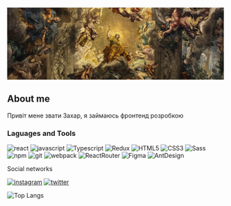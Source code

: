 ![Header](https://github.com/chealbee/chealbee/blob/main/assets/1500x500.jpg)

## About me

Привіт мене звати Захар, я займаюсь фронтенд розробкою

### Laguages and Tools

![react](https://img.shields.io/badge/-React-000000?style=for-the-badge&logo=react)
![javascript](https://img.shields.io/badge/-javascript-000000?style=for-the-badge&logo=javascript)
![Typescript](https://img.shields.io/badge/-Typescript-000000?style=for-the-badge&logo=Typescript)
![Redux](https://img.shields.io/badge/-redux-000000?style=for-the-badge&logo=Redux)
![HTML5](https://img.shields.io/badge/-Html-000000?style=for-the-badge&logo=HTML5)
![CSS3](https://img.shields.io/badge/-Css-000000?style=for-the-badge&logo=CSS3)
![Sass](https://img.shields.io/badge/-Sass_Scss-000000?style=for-the-badge&logo=Sass)
![npm](https://img.shields.io/badge/-npm-000000?style=for-the-badge&logo=npm)
![git](https://img.shields.io/badge/-git-000000?style=for-the-badge&logo=git)
![webpack](https://img.shields.io/badge/-webpack-000000?style=for-the-badge&logo=webpack)
![ReactRouter](https://img.shields.io/badge/-React_Router-000000?style=for-the-badge&logo=ReactRouter)
![Figma](https://img.shields.io/badge/-Figma-000000?style=for-the-badge&logo=Figma)
![AntDesign](https://img.shields.io/badge/-Ant_Design-000000?style=for-the-badge&logo=AntDesign)

Social networks

[![instagram](https://img.shields.io/badge/-instagram-000000?style=for-the-badge&logo=instagram)](https://www.instagram.com/d10_brando_/)
[![twitter](https://img.shields.io/badge/-twitter-000000?style=for-the-badge&logo=twitter)](https://twitter.com/_DI0_BRAND0_)

![Top Langs](https://github-readme-stats.vercel.app/api/top-langs/?username=chealbee&layout=compact)
